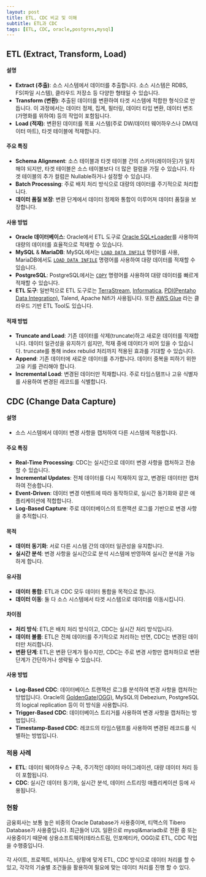 ```yaml
---
layout: post
title: ETL, CDC 비교 및 이해
subtitle: ETL과 CDC
tags: [ETL, CDC, oracle,postgres,mysql]
---
```


## ETL (Extract, Transform, Load)

#### 설명
- **Extract (추출)**: 소스 시스템에서 데이터를 추출합니다. 소스 시스템은 RDBS, FS(파일 시스템), 클라우드 저장소 등 다양한 형태일 수 있습니다.
- **Transform (변환)**: 추출된 데이터를 변환하여 타겟 시스템에 적합한 형식으로 만듭니다. 이 과정에서는 데이터 정제, 집계, 필터링, 데이터 타입 변환, 데이터 변조(가명화를 위하여) 등의 작업이 포함됩니다.
- **Load (적재)**: 변환된 데이터를 목표 시스템(주로 DW/데이터 웨어하우스나 DM/데이터 마트), 타겟 테이블에 적재합니다.

#### 주요 특징
- **Schema Alignment**: 소스 테이블과 타겟 테이블 간의 스키마(레이아웃)가 일치 해야 되지만, 타겟 테이블은 소스 테이블보다 더 많은 컬럼을 가질 수 있습니다. 타겟 테이블의 추가 컬럼은 Nullable하거나 설정할 수 있습니다.
- **Batch Processing**: 주로 배치 처리 방식으로 대량의 데이터를 주기적으로 처리합니다.
- **데이터 품질 보장**: 변환 단계에서 데이터 정제와 통합이 이루어져 데이터 품질을 보장합니다.

#### 사용 방법
- **Oracle 데이터베이스**: Oracle에서 ETL 도구로 [Oracle SQL*Loader](https://docs.oracle.com/en/database/oracle/oracle-database/19/sutil/oracle-sql-loader.html#GUID-8D037494-07FA-4226-B507-E1B2ED10C144)를 사용하여 대량의 데이터를 효율적으로 적재할 수 있습니다.
- **MySQL** & **MariaDB**: MySQL에서는 [`LOAD DATA INFILE`](https://dev.mysql.com/doc/refman/8.4/en/load-data.html) 명령어를 사용, MariaDB에서도 [`LOAD DATA INFILE`](https://mariadb.com/kb/en/load-data-infile/) 명령어를 사용하여 대량 데이터를 적재할 수 있습니다.
- **PostgreSQL**: PostgreSQL에서는 [`COPY`](https://www.postgresql.org/docs/current/sql-copy.html) 명령어를 사용하여 대량 데이터를 빠르게 적재할 수 있습니다.
- **ETL 도구**: 일반적으로 ETL 도구로는 [TerraStream](https://datastreams.co.kr/products/data-integration-terastream/), [Informatica](https://www.informatica.com/kr/), [PDI(Pentaho Data Integration)](https://pentaho.com/products/pentaho-data-integration/), Talend, Apache Nifi가 사용됩니다.
또한 [AWS Glue](https://docs.aws.amazon.com/ko_kr/glue/latest/dg/what-is-glue.html) 라는 클라우드 기반 ETL Tool도 있습니다.

#### 적재 방법
- **Truncate and Load**: 기존 데이터를 삭제(truncate)하고 새로운 데이터를 적재합니다. 데이터 일관성을 유지하기 쉽지만, 적재 중에 데이터가 비어 있을 수 있습니다. truncate를 통해 index rebulid 처리까지 적용된 효과를 기대할 수 있습니다.
- **Append**: 기존 데이터에 새로운 데이터를 추가합니다. 데이터 중복을 피하기 위한 고유 키를 관리해야 합니다.
- **Incremental Load**: 변경된 데이터만 적재합니다. 주로 타임스탬프나 고유 식별자를 사용하여 변경된 레코드를 식별합니다.

## CDC (Change Data Capture)

#### 설명
- 소스 시스템에서 데이터 변경 사항을 캡처하여  다른 시스템에 적용합니다.

#### 주요 특징
- **Real-Time Processing**: CDC는 실시간으로 데이터 변경 사항을 캡처하고 전송할 수 있습니다.
- **Incremental Updates**: 전체 데이터를 다시 적재하지 않고, 변경된 데이터만 캡처하여 전송합니다.
- **Event-Driven**: 데이터 변경 이벤트에 따라 동작하므로, 실시간 동기화와 같은 애플리케이션에 적합합니다.
- **Log-Based Capture**: 주로 데이터베이스의 트랜잭션 로그를 기반으로 변경 사항을 추적합니다.

#### 목적
- **데이터 동기화**: 서로 다른 시스템 간의 데이터 일관성을 유지합니다.
- **실시간 분석**: 변경 사항을 실시간으로 분석 시스템에 반영하여 실시간 분석을 가능하게 합니다.

#### 유사점
- **데이터 통합**: ETL과 CDC 모두 데이터 통합을 목적으로 합니다.
- **데이터 이동**: 둘 다 소스 시스템에서 타겟 시스템으로 데이터를 이동시킵니다.

#### 차이점
- **처리 방식**: ETL은 배치 처리 방식이고, CDC는 실시간 처리 방식입니다.
- **데이터 볼륨**: ETL은 전체 데이터를 주기적으로 처리하는 반면, CDC는 변경된 데이터만 처리합니다.
- **변환 단계**: ETL은 변환 단계가 필수지만, CDC는 주로 변경 사항만 캡처하므로 변환 단계가 간단하거나 생략될 수 있습니다.

#### 사용 방법
- **Log-Based CDC**: 데이터베이스 트랜잭션 로그를 분석하여 변경 사항을 캡처하는 방법입니다. Oracle의 [GoldenGate(OGG)](https://www.oracle.com/kr/integration/goldengate/), MySQL의 Debezium, PostgreSQL의 logical replication 등이 이 방식을 사용합니다.
- **Trigger-Based CDC**: 데이터베이스 트리거를 사용하여 변경 사항을 캡처하는 방법입니다.
- **Timestamp-Based CDC**: 레코드의 타임스탬프를 사용하여 변경된 레코드를 식별하는 방법입니다.

### 적용 사례
- **ETL**: 데이터 웨어하우스 구축, 주기적인 데이터 마이그레이션, 대량 데이터 처리 등이 포함됩니다.
- **CDC**: 실시간 데이터 동기화, 실시간 분석, 데이터 스트리밍 애플리케이션 등에 사용됩니다.

### 현황
금융회사는 보통 높은 비중의 Oracle Database가 사용중이며, 티맥스의 Tibero Database가 사용중입니다. 최근들어 U2L 일환으로 mysql&mariadb로 전환 중 또는 사용중이기 때문에 상용소프트웨어(테라스트림, 인포메티카, OGG)로 ETL, CDC 작업을 수행중입니다.<br><br>
각 사이트, 프로젝트, 비지니스, 상황에 맞게 ETL, CDC 방식으로 데이터 처리를 할 수 있고, 각각의 기술별 조건들을 활용하여 필요에 맞는 데이터 처리를 진행 할 수 있다.